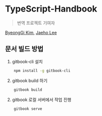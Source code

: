 # TypeScript-Handbook

> 번역 프로젝트 기여자

[ByeongGi Kim](https://github.com/ByeongGi), [Jaeho Lee](https://github.com/minichicken) 

## 문서 빌드 방법 
1. gitbook-cli 설치

```bash
    npm install -g gitbook-cli
```

2. gitbook build 하기 

```bash
    gitbook build
```
2. gitbook  로컬 서버에서 작업 진행 

```bash
    gitbook serve
```
